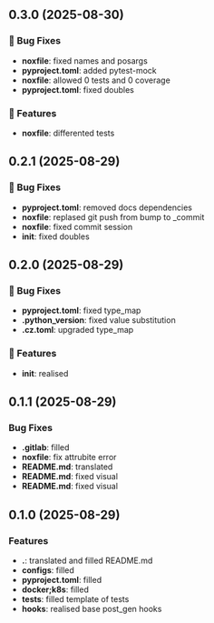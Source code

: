 ## 0.3.0 (2025-08-30)

### 🐛 Bug Fixes

- **noxfile**: fixed names and posargs
- **pyproject.toml**: added pytest-mock
- **noxfile**: allowed 0 tests and 0 coverage
- **pyproject.toml**: fixed doubles

### 🚀 Features

- **noxfile**: differented tests

## 0.2.1 (2025-08-29)

### 🐛 Bug Fixes

- **pyproject.toml**: removed docs dependencies
- **noxfile**: replased git push from bump to _commit
- **noxfile**: fixed commit session
- **__init__**: fixed doubles

## 0.2.0 (2025-08-29)

### 🐛 Bug Fixes

- **pyproject.toml**: fixed type_map
- **.python_version**: fixed value substitution
- **.cz.toml**: upgraded type_map

### 🚀 Features

- **__init__**: realised

## 0.1.1 (2025-08-29)

### Bug Fixes

- **.gitlab**: filled
- **noxfile**: fix attrubite error
- **README.md**: translated
- **README.md**: fixed visual
- **README.md**: fixed visual

## 0.1.0 (2025-08-29)

### Features

- **.**: translated and filled README.md
- **configs**: filled
- **pyproject.toml**: filled
- **docker;k8s**: filled
- **tests**: filled template of tests
- **hooks**: realised base post_gen hooks
